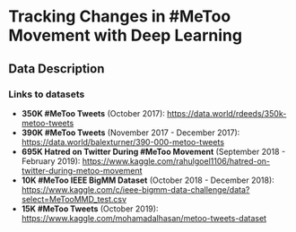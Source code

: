 # Tracking Changes in #MeToo Movement with Deep Learning

## Data Description

### Links to datasets
* **350K #MeToo Tweets** (October 2017): https://data.world/rdeeds/350k-metoo-tweets
* **390K #MeToo Tweets** (November 2017 - December 2017): https://data.world/balexturner/390-000-metoo-tweets
* **695K Hatred on Twitter During #MeToo Movement** (September 2018 - February 2019): https://www.kaggle.com/rahulgoel1106/hatred-on-twitter-during-metoo-movement
* **10K #MeToo IEEE BigMM Dataset** (October 2018 - December 2018): https://www.kaggle.com/c/ieee-bigmm-data-challenge/data?select=MeTooMMD_test.csv
* **15K #MeToo Tweets** (October 2019): https://www.kaggle.com/mohamadalhasan/metoo-tweets-dataset
